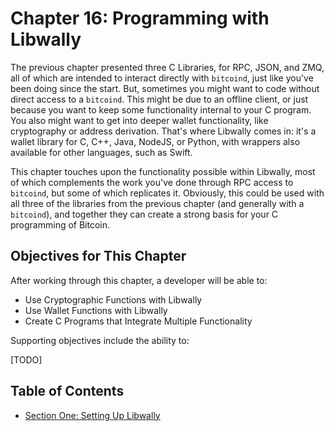 # Chapter 16: Programming with Libwally

The previous chapter presented three C Libraries, for RPC, JSON, and ZMQ, all of which are intended to interact directly with `bitcoind`, just like you've been doing since the start. But, sometimes you might want to code without direct access to a `bitcoind`. This might be due to an offline client, or just because you want to keep some functionality internal to your C program. You also might want to get into deeper wallet functionality, like cryptography or address derivation. That's where Libwally comes in: it's a wallet library for C, C++, Java, NodeJS, or Python, with wrappers also available for other languages, such as Swift.

This chapter touches upon the functionality possible within Libwally, most of which complements the work you've done through RPC access to `bitcoind`, but some of which replicates it. Obviously, this could be used with all three of the libraries from the previous chapter (and generally with a `bitcoind`), and together they can create a strong basis for your C programming of Bitcoin.

## Objectives for This Chapter

After working through this chapter, a developer will be able to:

   * Use Cryptographic Functions with Libwally
   * Use Wallet Functions with Libwally
   * Create C Programs that Integrate Multiple Functionality
   
Supporting objectives include the ability to:

[TODO]
   
## Table of Contents

  * [Section One: Setting Up Libwally](16_1_Setting_Up_Libwally.md)
